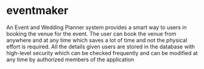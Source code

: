 # eventmaker
  An Event and Wedding Planner system provides a smart way to users in booking the venue for the event.
The user can book the venue from anywhere and at any time which saves a lot of time and not the physical effort is required.
All the details given users are stored in the database with high-level security which can be checked frequently and can be modified at any time by authorized members of the application

